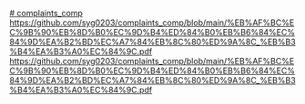 [# complaints_comp
https://github.com/syg0203/complaints_comp/blob/main/%EB%AF%BC%EC%9B%90%EB%8D%B0%EC%9D%B4%ED%84%B0%EB%B6%84%EC%84%9D%EA%B2%BD%EC%A7%84%EB%8C%80%ED%9A%8C_%EB%B3%B4%EA%B3%A0%EC%84%9C.pdf
](https://github.com/syg0203/complaints_comp/blob/main/%EB%AF%BC%EC%9B%90%EB%8D%B0%EC%9D%B4%ED%84%B0%EB%B6%84%EC%84%9D%EA%B2%BD%EC%A7%84%EB%8C%80%ED%9A%8C_%EB%B3%B4%EA%B3%A0%EC%84%9C.pdf)https://github.com/syg0203/complaints_comp/blob/main/%EB%AF%BC%EC%9B%90%EB%8D%B0%EC%9D%B4%ED%84%B0%EB%B6%84%EC%84%9D%EA%B2%BD%EC%A7%84%EB%8C%80%ED%9A%8C_%EB%B3%B4%EA%B3%A0%EC%84%9C.pdf
